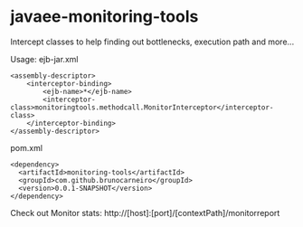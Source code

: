 # javaee-monitoring-tools
Intercept classes to help finding out bottlenecks, execution path and more...

Usage:
ejb-jar.xml

	<assembly-descriptor>
		<interceptor-binding>
			<ejb-name>*</ejb-name>
			<interceptor-class>monitoringtools.methodcall.MonitorInterceptor</interceptor-class>
		</interceptor-binding>
	</assembly-descriptor>
	
pom.xml

	<dependency>
	  <artifactId>monitoring-tools</artifactId>
	  <groupId>com.github.brunocarneiro</groupId>
	  <version>0.0.1-SNAPSHOT</version>
	</dependency>
	
	
Check out Monitor stats:
http://[host]:[port]/[contextPath]/monitorreport
